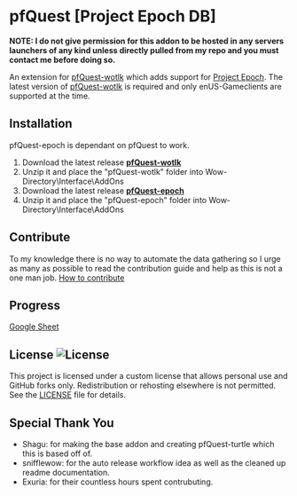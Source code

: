 # pfQuest [Project Epoch DB]

**NOTE: I do not give permission for this addon to be hosted in any servers launchers of any kind unless directly pulled from my repo and you must contact me before doing so.**

An extension for [pfQuest-wotlk](https://github.com/shagu/pfQuest) which adds support for [Project Epoch](https://www.project-epoch.net/).
The latest version of [pfQuest-wotlk](https://github.com/shagu/pfQuest) is required and only enUS-Gameclients are supported at the time.

## Installation
pfQuest-epoch is dependant on pfQuest to work.

1. Download the latest release **[pfQuest-wotlk](https://github.com/shagu/pfQuest/releases/latest/download/pfQuest-full-wotlk.zip)**
2. Unzip it and place the "pfQuest-wotlk" folder into Wow-Directory\Interface\AddOns
3. Download the latest release **[pfQuest-epoch](https://github.com/Bennylavaa/pfQuest-epoch/archive/refs/heads/main.zip)**
4. Unzip it and place the "pfQuest-epoch" folder into Wow-Directory\Interface\AddOns

## Contribute
To my knowledge there is no way to automate the data gathering so I urge
as many as possible to read the contribution guide and help as this is not
a one man job.
[How to contribute](Contribute.md)

## Progress

[Google Sheet](https://docs.google.com/spreadsheets/d/1uTlB9E-YUPJxO96Kn9RCpvx76kmhvHEs-i7XV8rPpW8/edit?usp=sharing)

## License ![License](https://img.shields.io/badge/License-Custom-blue.svg)
This project is licensed under a custom license that allows personal use and GitHub forks only. Redistribution or rehosting elsewhere is not permitted. See the [LICENSE](LICENSE) file for details.

## Special Thank You
- Shagu: for making the base addon and creating pfQuest-turtle which this is based off of.
- snifflewow: for the auto release workflow idea as well as the cleaned up readme documentation.
- Exuria: for their countless hours spent contrubuting. 
